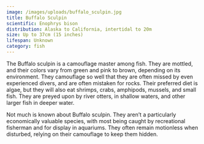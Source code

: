 ```yaml
---
image: /images/uploads/buffalo_sculpin.jpg
title: Buffalo Sculpin
scientific: Enophrys bison
distribution: Alaska to California, intertidal to 20m
size: Up to 37cm (15 inches)
lifespan: Unknown
category: fish
---
```


The Buffalo sculpin is a camouflage master among fish. They are mottled, and their colors vary from green and pink to brown, depending on its environment. They camouflage so well that they are often missed by even experienced divers, and are often mistaken for rocks. Their preferred diet is algae, but they will also eat shrimps, crabs, amphipods, mussels, and small fish. They are preyed upon by river otters, in shallow waters, and other larger fish in deeper water.

Not much is known about Buffalo sculpin. They aren’t a particularly economically valuable species, with most being caught by recreational fisherman and for display in aquariums. They often remain motionless when disturbed, relying on their camouflage to keep them hidden.
